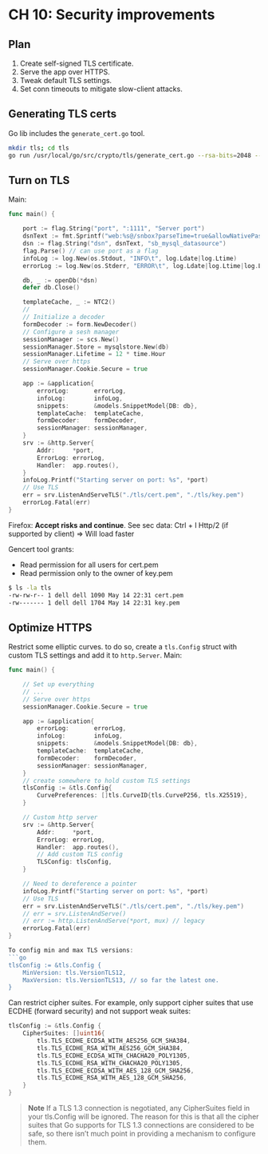 # CH 10: Security improvements 

## Plan 

1. Create self-signed TLS certificate.
2. Serve the app over HTTPS.
3. Tweak default TLS settings. 
4. Set conn timeouts to mitigate slow-client attacks. 

## Generating TLS certs 

Go lib includes the `generate_cert.go` tool. 

```sh
mkdir tls; cd tls
go run /usr/local/go/src/crypto/tls/generate_cert.go --rsa-bits=2048 --host=localhost
```

## Turn on TLS
Main: 
```go
func main() {

	port := flag.String("port", ":1111", "Server port")
	dsnText := fmt.Sprintf("web:%s@/snbox?parseTime=true&allowNativePasswords=true", pwd)
	dsn := flag.String("dsn", dsnText, "sb_mysql_datasource")
	flag.Parse() // can use port as a flag
	infoLog := log.New(os.Stdout, "INFO\t", log.Ldate|log.Ltime)
	errorLog := log.New(os.Stderr, "ERROR\t", log.Ldate|log.Ltime|log.Lshortfile)

	db, _ := openDb(*dsn)
	defer db.Close()

	templateCache, _ := NTC2()
    // 
	// Initialize a decoder
	formDecoder := form.NewDecoder()
	// Configure a sesh manager
	sessionManager := scs.New()
	sessionManager.Store = mysqlstore.New(db)
	sessionManager.Lifetime = 12 * time.Hour
	// Serve over https
	sessionManager.Cookie.Secure = true

	app := &application{
		errorLog:       errorLog,
		infoLog:        infoLog,
		snippets:       &models.SnippetModel{DB: db},
		templateCache:  templateCache,
		formDecoder:    formDecoder,
		sessionManager: sessionManager,
	}
	srv := &http.Server{
		Addr:     *port,
		ErrorLog: errorLog,
		Handler:  app.routes(),
	}
	infoLog.Printf("Starting server on port: %s", *port)
	// Use TLS
	err = srv.ListenAndServeTLS("./tls/cert.pem", "./tls/key.pem")
	errorLog.Fatal(err)
}
```
Firefox: **Accept risks and continue**. 
See sec data: Ctrl + I
Http/2 (if supported by client) => Will load faster

Gencert tool grants: 
* Read permission for all users for cert.pem
* Read permission only to the owner of key.pem 

```sh
$ ls -la tls
-rw-rw-r-- 1 dell dell 1090 May 14 22:31 cert.pem
-rw------- 1 dell dell 1704 May 14 22:31 key.pem
```

## Optimize HTTPS 

Restrict some elliptic curves. to do so, create a `tls.Config` struct with custom TLS settings and add it to `http.Server`. Main: 
```go
func main() {

	// Set up everything
    // ... 
	// Serve over https
	sessionManager.Cookie.Secure = true

	app := &application{
		errorLog:       errorLog,
		infoLog:        infoLog,
		snippets:       &models.SnippetModel{DB: db},
		templateCache:  templateCache,
		formDecoder:    formDecoder,
		sessionManager: sessionManager,
	}
	// create somewhere to hold custom TLS settings 
	tlsConfig := &tls.Config{
		CurvePreferences: []tls.CurveID{tls.CurveP256, tls.X25519},
	}

	// Custom http server
	srv := &http.Server{
		Addr:     *port,
		ErrorLog: errorLog,
		Handler:  app.routes(),
		// Add custom TLS config
        TLSConfig: tlsConfig,
	}

	// Need to dereference a pointer
	infoLog.Printf("Starting server on port: %s", *port)
	// Use TLS
	err = srv.ListenAndServeTLS("./tls/cert.pem", "./tls/key.pem")
	// err = srv.ListenAndServe()
	// err := http.ListenAndServe(*port, mux) // legacy
	errorLog.Fatal(err)
}

To config min and max TLS versions:
```go 
tlsConfig := &tls.Config {
    MinVersion: tls.VersionTLS12,
    MaxVersion: tls.VersionTLS13, // so far the latest one. 
}
```
Can restrict cipher suites. For example, only support cipher suites that use ECDHE (forward security) and not support weak suites:
```go
tlsConfig := &tls.Config {
    CipherSuites: []uint16{
        tls.TLS_ECDHE_ECDSA_WITH_AES256_GCM_SHA384,
        tls.TLS_ECDHE_RSA_WITH_AES256_GCM_SHA384,
        tls.TLS_ECDHE_ECDSA_WITH_CHACHA20_POLY1305,
        tls.TLS_ECDHE_RSA_WITH_CHACHA20_POLY1305,
        tls.TLS_ECDHE_ECDSA_WITH_AES_128_GCM_SHA256,
        tls.TLS_ECDHE_RSA_WITH_AES_128_GCM_SHA256,
    }
}
```

>**Note**
>If a TLS 1.3 connection is negotiated, any CipherSuites field in your tls.Config will be ignored. The reason for this is that all the cipher suites that Go supports for TLS 1.3 connections are considered to be safe, so there isn’t much point in providing a mechanism to configure them.

